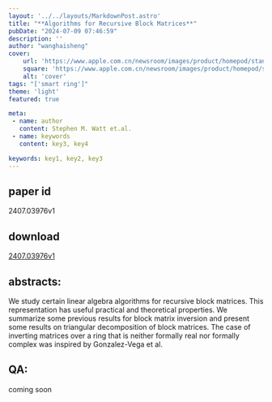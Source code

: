 ```yaml
---
layout: '../../layouts/MarkdownPost.astro'
title: "**Algorithms for Recursive Block Matrices**"
pubDate: "2024-07-09 07:46:59"
description: ''
author: "wanghaisheng"
cover:
    url: 'https://www.apple.com.cn/newsroom/images/product/homepod/standard/Apple-HomePod-hero-230118_big.jpg.large_2x.jpg'
    square: 'https://www.apple.com.cn/newsroom/images/product/homepod/standard/Apple-HomePod-hero-230118_big.jpg.large_2x.jpg'
    alt: 'cover'
tags: "['smart ring']"
theme: 'light'
featured: true

meta:
 - name: author
   content: Stephen M. Watt et.al.
 - name: keywords
   content: key3, key4

keywords: key1, key2, key3
---
```


## paper id
2407.03976v1
## download
[2407.03976v1](http://arxiv.org/abs/2407.03976v1)
## abstracts:
We study certain linear algebra algorithms for recursive block matrices. This representation has useful practical and theoretical properties. We summarize some previous results for block matrix inversion and present some results on triangular decomposition of block matrices. The case of inverting matrices over a ring that is neither formally real nor formally complex was inspired by Gonzalez-Vega et al.
## QA:
coming soon
